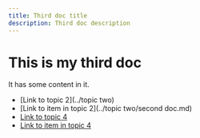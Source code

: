 ```yaml
---
title: Third doc title
description: Third doc description
---
```


# This is my third doc

It has some content in it.

- [Link to topic 2](../topic two)
- [Link to item in topic 2](../topic two/second doc.md)
- [Link to topic 4](../topic-four)
- [Link to item in topic 4](../topic-four/fourth-doc.md)
